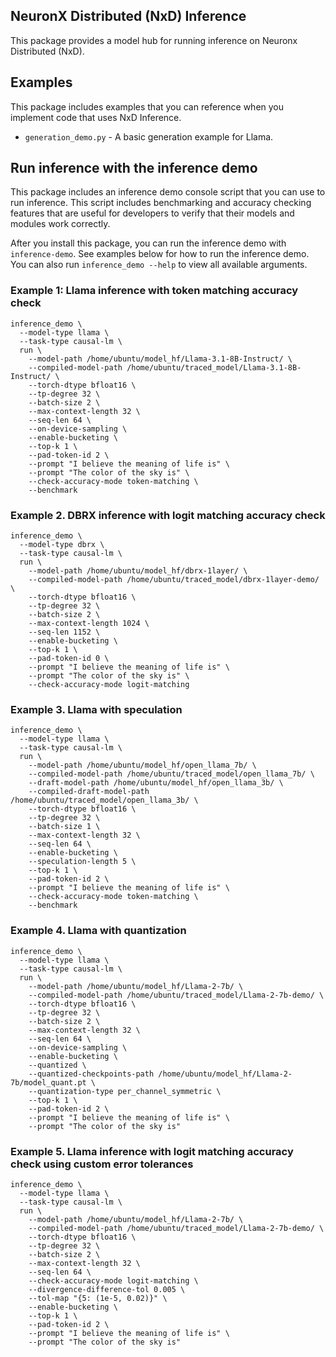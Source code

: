 ## NeuronX Distributed (NxD) Inference

This package provides a model hub for running inference on Neuronx Distributed (NxD).

## Examples
This package includes examples that you can reference when you implement code that uses NxD Inference.
* `generation_demo.py` - A basic generation example for Llama.

## Run inference with the inference demo
This package includes an inference demo console script that you can use to run inference. This script includes benchmarking and accuracy checking features that are useful for developers to verify that their models and modules work correctly.

After you install this package, you can run the inference demo with `inference-demo`. See examples below for how to run the inference demo. You can also run `inference_demo --help` to view all available arguments.

### Example 1: Llama inference with token matching accuracy check
```
inference_demo \
  --model-type llama \
  --task-type causal-lm \
  run \
    --model-path /home/ubuntu/model_hf/Llama-3.1-8B-Instruct/ \
    --compiled-model-path /home/ubuntu/traced_model/Llama-3.1-8B-Instruct/ \
    --torch-dtype bfloat16 \
    --tp-degree 32 \
    --batch-size 2 \
    --max-context-length 32 \
    --seq-len 64 \
    --on-device-sampling \
    --enable-bucketing \
    --top-k 1 \
    --pad-token-id 2 \
    --prompt "I believe the meaning of life is" \
    --prompt "The color of the sky is" \
    --check-accuracy-mode token-matching \
    --benchmark
```

### Example 2. DBRX inference with logit matching accuracy check

```
inference_demo \
  --model-type dbrx \
  --task-type causal-lm \
  run \
    --model-path /home/ubuntu/model_hf/dbrx-1layer/ \
    --compiled-model-path /home/ubuntu/traced_model/dbrx-1layer-demo/ \
    --torch-dtype bfloat16 \
    --tp-degree 32 \
    --batch-size 2 \
    --max-context-length 1024 \
    --seq-len 1152 \
    --enable-bucketing \
    --top-k 1 \
    --pad-token-id 0 \
    --prompt "I believe the meaning of life is" \
    --prompt "The color of the sky is" \
    --check-accuracy-mode logit-matching
```

### Example 3. Llama with speculation

```
inference_demo \
  --model-type llama \
  --task-type causal-lm \
  run \
    --model-path /home/ubuntu/model_hf/open_llama_7b/ \
    --compiled-model-path /home/ubuntu/traced_model/open_llama_7b/ \
    --draft-model-path /home/ubuntu/model_hf/open_llama_3b/ \
    --compiled-draft-model-path /home/ubuntu/traced_model/open_llama_3b/ \
    --torch-dtype bfloat16 \
    --tp-degree 32 \
    --batch-size 1 \
    --max-context-length 32 \
    --seq-len 64 \
    --enable-bucketing \
    --speculation-length 5 \
    --top-k 1 \
    --pad-token-id 2 \
    --prompt "I believe the meaning of life is" \
    --check-accuracy-mode token-matching \
    --benchmark
```

### Example 4. Llama with quantization

```
inference_demo \
  --model-type llama \
  --task-type causal-lm \
  run \
    --model-path /home/ubuntu/model_hf/Llama-2-7b/ \
    --compiled-model-path /home/ubuntu/traced_model/Llama-2-7b-demo/ \
    --torch-dtype bfloat16 \
    --tp-degree 32 \
    --batch-size 2 \
    --max-context-length 32 \
    --seq-len 64 \
    --on-device-sampling \
    --enable-bucketing \
    --quantized \
    --quantized-checkpoints-path /home/ubuntu/model_hf/Llama-2-7b/model_quant.pt \
    --quantization-type per_channel_symmetric \
    --top-k 1 \
    --pad-token-id 2 \
    --prompt "I believe the meaning of life is" \
    --prompt "The color of the sky is"
```

### Example 5. Llama inference with logit matching accuracy check using custom error tolerances

```
inference_demo \
  --model-type llama \
  --task-type causal-lm \
  run \
    --model-path /home/ubuntu/model_hf/Llama-2-7b/ \
    --compiled-model-path /home/ubuntu/traced_model/Llama-2-7b-demo/ \
    --torch-dtype bfloat16 \
    --tp-degree 32 \
    --batch-size 2 \
    --max-context-length 32 \
    --seq-len 64 \
    --check-accuracy-mode logit-matching \
    --divergence-difference-tol 0.005 \
    --tol-map "{5: (1e-5, 0.02)}" \
    --enable-bucketing \
    --top-k 1 \
    --pad-token-id 2 \
    --prompt "I believe the meaning of life is" \
    --prompt "The color of the sky is"
```
